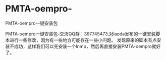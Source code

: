 # PMTA-oempro-
PMTA-oempro一键安装包


PMTA-oempro一键安装包-交流QQ群：397745473,对laoda发布的一键安装脚本进行一些修改，因为有一些地方可能存在一些小问题。
发现原来的脚本有点安装不成功，这样我们可以先安装一个lnmp，然后再直接安装PMTA-oempro就好了。
